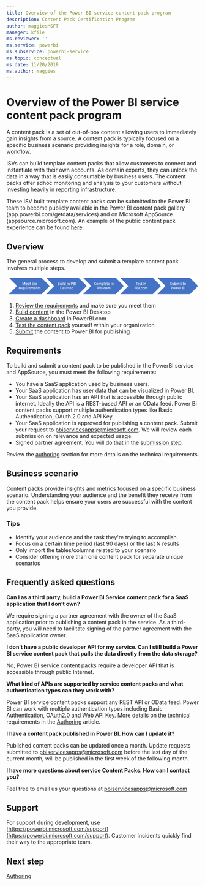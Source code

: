 ```yaml
---
title: Overview of the Power BI service content pack program
description: Content Pack Certification Program
author: maggiesMSFT
manager: kfile
ms.reviewer: ''
ms.service: powerbi
ms.subservice: powerbi-service
ms.topic: conceptual
ms.date: 11/20/2018
ms.author: maggies
---
```


# Overview of the Power BI service content pack program
A content pack is a set of out-of-box content allowing users to immediately gain insights from a source. A content pack is typically focused on a specific business scenario providing insights for a role, domain, or workflow.

ISVs can build template content packs that allow customers to connect and instantiate with their own accounts. As domain experts, they can unlock the data in a way that is easily consumable by business users. The content packs offer adhoc monitoring and analysis to your customers without investing heavily in reporting infrastructure.

These ISV built template content packs can be submitted to the Power BI team to become publicly available in the Power BI content pack gallery (app.powerbi.com/getdata/services) and on Microsoft AppSource (appsource.microsoft.com). An example of the public content pack experience can be found [here](template-content-pack-experience.md).

## Overview
The general process to develop and submit a template content pack involves multiple steps.

 ![Process](media/service-content-pack-overview/developer-content-pack-overview.png)

1. [Review the requirements](#requirements) and make sure you meet them
2. [Build content](template-content-pack-authoring.md#queries) in the Power BI Desktop
3. [Create a dashboard](template-content-pack-authoring.md#dashboard) in PowerBI.com
4. [Test the content pack](template-content-pack-testing.md) yourself within your organization
5. [Submit](template-content-pack-testing.md#submission) the content to Power BI for publishing

<a name="requirements"></a>

## Requirements
To build and submit a content pack to be published in the PowerBI service and AppSource, you must meet the following requirements:

* You have a SaaS application used by business users.
* Your SaaS application has user data that can be visualized in Power BI.
* Your SaaS application has an API that is accessible through public internet. Ideally the API is a REST-based API or an OData feed. Power BI content packs support multiple authentication types like Basic Authentication, OAuth 2.0 and API Key. 
* Your SaaS application is approved for publishing a content pack. Submit your request to pbiservicesapps@microsoft.com. We will review each submission on relevance and expected usage. 
* Signed partner agreement. You will do that in the [submission step](template-content-pack-testing.md#submission).

Review the [authoring](template-content-pack-authoring.md) section for more details on the technical requirements.

## Business scenario
Content packs provide insights and metrics focused on a specific business scenario. Understanding your audience and the benefit they receive from the content pack helps ensure your users are successful with the content you provide.

### Tips
* Identify your audience and the task they're trying to accomplish  
* Focus on a certain time period (last 90 days) or the last N results  
* Only import the tables/columns related to your scenario  
* Consider offering more than one content pack for separate unique scenarios  

## Frequently asked questions
**Can I as a third party, build a Power BI Service content pack for a SaaS application that I don’t own?**

We require signing a partner agreement with the owner of the SaaS application prior to publishing a content pack in the service. As a third-party, you will need to facilitate signing of the partner agreement with the SaaS application owner.

**I don’t have a public developer API for my service. Can I still build a Power BI service content pack that pulls the data directly from the data storage?**

No, Power BI service content packs require a developer API that is accessible through public Internet.

**What kind of APIs are supported by service content packs and what authentication types can they work with?**

Power BI service content packs support any REST API or OData feed. Power BI can work with multiple authentication types including Basic Authentication, OAuth2.0 and Web API Key. More details on the technical requirements in the [Authoring](template-content-pack-authoring.md#dashboard) article.

**I have a content pack published in Power BI. How can I update it?**

Published content packs can be updated once a month. Update requests submitted to [pbiservicesapps@microsoft.com](mailto:pbiservicesapps@microsoft.com) before the last day of the current month, will be published in the first week of the following month.

**I have more questions about service Content Packs. How can I contact you?**

Feel free to email us your questions at [pbiservicesapps@microsoft.com](mailto:pbiservicesapps@microsoft.com)

## Support
For support during development, use [https://powerbi.microsoft.com/support](https://powerbi.microsoft.com/support). Customer incidents quickly find their way to the appropriate team.

## Next step
[Authoring](template-content-pack-authoring.md)